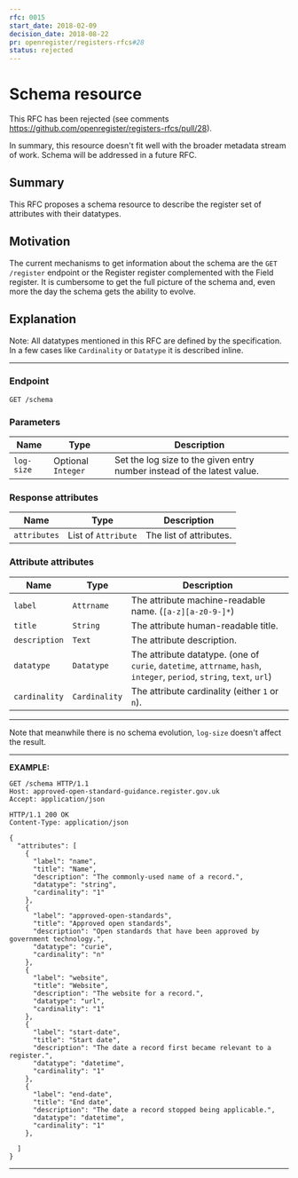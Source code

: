 ```yaml
---
rfc: 0015
start_date: 2018-02-09
decision_date: 2018-08-22
pr: openregister/registers-rfcs#28
status: rejected
---
```


# Schema resource

This RFC has been rejected (see comments
https://github.com/openregister/registers-rfcs/pull/28).

In summary, this resource doesn't fit well with the broader metadata stream of
work. Schema will be addressed in a future RFC.

## Summary

This RFC proposes a schema resource to describe the register set of attributes
with their datatypes.


## Motivation

The current mechanisms to get information about the schema are the `GET
/register` endpoint or the Register register complemented with the Field
register. It is cumbersome to get the full picture of the schema and, even
more the day the schema gets the ability to evolve.


## Explanation

Note: All datatypes mentioned in this RFC are defined by the specification. In
a few cases like `Cardinality` or `Datatype` it is described inline.

***
### Endpoint

```
GET /schema
```

### Parameters

|Name|Type|Description|
|-|-|-|
|`log-size` | Optional `Integer`| Set the log size to the given entry number instead of the latest value.|


### Response attributes

|Name|Type|Description|
|-|-|-|
|`attributes` | List of `Attribute`| The list of attributes.|


### Attribute attributes

|Name|Type|Description|
|-|-|-|
|`label` | `Attrname` | The attribute machine-readable name. (`[a-z][a-z0-9-]*`)|
|`title` | `String` | The attribute human-readable title.|
|`description` | `Text` | The attribute description.|
|`datatype` | `Datatype` | The attribute datatype. (one of `curie`, `datetime`, `attrname`, `hash`, `integer`, `period`, `string`, `text`, `url`)|
|`cardinality` | `Cardinality` | The attribute cardinality (either `1` or `n`).|
***

Note that meanwhile there is no schema evolution, `log-size` doesn't affect
the result.

***
**EXAMPLE:**

```http
GET /schema HTTP/1.1
Host: approved-open-standard-guidance.register.gov.uk
Accept: application/json
```

```http
HTTP/1.1 200 OK
Content-Type: application/json

{
  "attributes": [
    {
      "label": "name",
      "title": "Name",
      "description": "The commonly-used name of a record.",
      "datatype": "string",
      "cardinality": "1"
    },
    {
      "label": "approved-open-standards",
      "title": "Approved open standards",
      "description": "Open standards that have been approved by government technology.",
      "datatype": "curie",
      "cardinality": "n"
    },
    {
      "label": "website",
      "title": "Website",
      "description": "The website for a record.",
      "datatype": "url",
      "cardinality": "1"
    },
    {
      "label": "start-date",
      "title": "Start date",
      "description": "The date a record first became relevant to a register.",
      "datatype": "datetime",
      "cardinality": "1"
    },
    {
      "label": "end-date",
      "title": "End date",
      "description": "The date a record stopped being applicable.",
      "datatype": "datetime",
      "cardinality": "1"
    },

  ]
}
```
***
